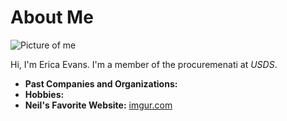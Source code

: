 # About Me

![Picture of me]()

Hi, I'm Erica Evans. I'm a member of the procuremenati at *USDS*.

- **Past Companies and Organizations:**
- **Hobbies:**
- **Neil's Favorite Website:** [imgur.com](https://imgur.com)
